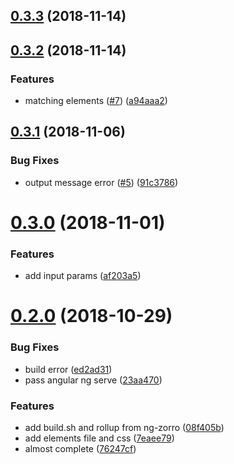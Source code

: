 ## [0.3.3](https://github.com/matai-tech/periodic-table/compare/0.3.2...0.3.3) (2018-11-14)



## [0.3.2](https://github.com/matai-tech/periodic-table/compare/0.3.1...0.3.2) (2018-11-14)


### Features

* matching elements ([#7](https://github.com/matai-tech/periodic-table/issues/7)) ([a94aaa2](https://github.com/matai-tech/periodic-table/commit/a94aaa2))



<a name="0.3.1"></a>
## [0.3.1](https://github.com/matai-tech/periodic-table/compare/0.3.0...0.3.1) (2018-11-06)


### Bug Fixes

* output message error ([#5](https://github.com/matai-tech/periodic-table/issues/5)) ([91c3786](https://github.com/matai-tech/periodic-table/commit/91c3786))



<a name="0.3.0"></a>
# [0.3.0](https://github.com/matai-tech/periodic-table/compare/v0.2.0...v0.3.0) (2018-11-01)

### Features

* add input params ([af203a5](https://github.com/matai-tech/periodic-table/commit/af203a5))

<a name="0.2.0"></a>
# [0.2.0](https://github.com/matai-tech/periodic-table/compare/7eaee79...v0.2.0) (2018-10-29)


### Bug Fixes

* build error ([ed2ad31](https://github.com/matai-tech/periodic-table/commit/ed2ad31))
* pass angular ng serve ([23aa470](https://github.com/matai-tech/periodic-table/commit/23aa470))


### Features

* add build.sh and rollup from ng-zorro ([08f405b](https://github.com/matai-tech/periodic-table/commit/08f405b))
* add elements file and css ([7eaee79](https://github.com/matai-tech/periodic-table/commit/7eaee79))
* almost complete ([76247cf](https://github.com/matai-tech/periodic-table/commit/76247cf))



